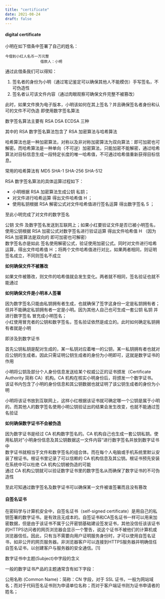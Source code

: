 ```yaml
---
title: "certificate"
date: 2021-08-24
draft: false
---
```


#### digital certificate

小明在如下借条中签署了自己的姓名：

    今借到小红人名币一万元整
                    借款人：小明

通过此借条我们可以得知：

1. 签名者的身份为小明（通过笔记鉴定可以确保其他人不能模仿）手写签名，不可伪造性
1. 签名者认可该文件内容（通过肉眼观察可确保文件完整不被篡改）


此时，如果文件换为电子版本，小明该如何在其上签名？并且确保签名者身份和认可的文件不可伪造 即使用数字签名算法

数字签名算法主要有 RSA DSA ECDSA 三种

其中的 RSA 数字签名算法包含了 RSA 加密算法与哈希算法

哈希算法也是一种加密算法，对称以及非对称加密算法为双向算法：即可加密也可解密。而哈希算法是一种单向（不可逆）加密算法，只能加密不能解密，通过哈希算法对目标信息生成一段特定长度的唯一哈希值，不可通过哈希值重新获得目标信息。

常用的哈希算法有 MD5 SHA-1 SHA-256 SHA-512

RSA 数字签名算法的具体运算过程如下：

- 小明根据 RSA 加密算法生成公钥 私钥；
- 对文件进行哈希运算 得出文件哈希值 H ；
- 使用私钥根据 RSA 解密公式对文件哈希值进行签名运算 得出数字签名 S ；

至此小明完成了对文件的数字签名

公钥 文件 及数字签名发送到互联网上；如果小红要验证文件是否已被小明签名，使用公钥根据 RSA 加密公式对数字签名进行验证运算 得出文件哈希值 H （因为 RSA 加密算法是双向的 即可加密也可解密）  
数字签名亦是如此 签名使用解密公式，验证使用加密公式。同时对文件进行哈希运算，得出文件哈希值 H ；将两个文件哈希值进行对比，如果两者相同，则证明签名成立，不同则签名不成立

**如何确保文件不被篡改**

如果文件被篡改，则文件的哈希值就会发生变化。两者就不相同，签名验证也就不能通过

**如何确保文件是小明本人签署**

因为数字签名只能由私钥拥有者生成，也就确保了签字这身份一定是私钥拥有者；但并不能确定私钥拥有者一定是小明。因为其他人自己也可生成一套公钥 私钥 并进行数字签名 冒充成小明签名；  
小红使用冒充者的公钥和数字签名，签名验证依然是成立的。此时如何确定私钥拥有者就是小明

即涉及到数字证书

首先公钥私钥是配对生成的，某一私钥对应着唯一的公钥，某一私钥拥有者也就对应公钥的生成者。因此只需证明公钥生成者的身份为小明即可，这就是数字证书的作用

小明将公钥及部分个人身份信息发送给某个权威公正的证书颁发（Certificate Authority 简称 CA）机构。CA 机构在核实小明身份后，将颁发一个数字证书。  
该证书内包含了小明的身份信息和其公钥数据也就证明了该公钥生成者的身份为小明

小明将该证书放到互联网上，这样小红根据该证书就可确定哪一个公钥是属于小明的。而其他人的数字签名使用小明公钥验证出的结果会发生改变，也就不能通过签名验证

**如何确保数字证书不会被伪造**

因为数字证书是经过 CA 机构数字签名的。CA 机构自己也生成一套公钥私钥。使用私钥对”小明身份信息及其公钥数据这一文件内容“进行数字签名并放到数字证书中  
数字证书就相当于文件和数字签名的组合体。而在每个人电脑或手机系统里默认安装了根证书。根证书里记录了可以信赖的 CA 机构信息及其公钥。根证书预先安装在系统中可以杜绝 CA 机构公钥被伪造的可能  
通过 CA 机构公钥就可以验证数字证书里的数字签名从而确保了数字证书的不可伪造性

至此可知通过数字签名及数字证书可以确保某一文件被谁签署而且没有篡改

#### 自签名证书

在密码学与计算机安全中，自签名证书（self-signed certificate）是用自己的私钥签署的数字证书。是有效且无成本的。自签证书和CA签名证书一样可以用来加密数据，但是由于该证书不属于公开密钥基础建设签发证书，其他没信任该该证书的HTTPS访问者的网页浏览器会显示一个警告，说这个证书不被他们的计算机或浏览器信任。因此，只有当不需要向用户证明服务身份时，才可以使用自签名证书，如非公开的网页服务器。非浏览器客户可以连接到HTTPS服务器并明确信任自签名证书，以创建客户与服务器的安全通信。[1]


数字证书中主题(Subject)中字段的含义

一般的数字证书产品的主题通常含有如下字段：

公用名称 (Common Name)：简称：CN 字段，对于 SSL 证书，一般为网站域名；而对于代码签名证书则为申请单位名称；而对于客户端证书则为证书申请者的姓名；